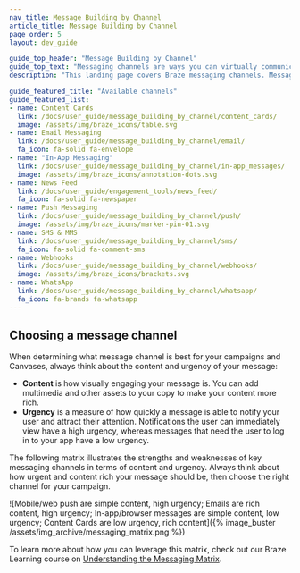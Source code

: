 ```yaml
---
nav_title: Message Building by Channel
article_title: Message Building by Channel
page_order: 5
layout: dev_guide

guide_top_header: "Message Building by Channel"
guide_top_text: "Messaging channels are ways you can virtually communicate with your customers through push notifications on their phone or web browser, email, in-app messages, and so much more! If you want to learn more about these channels and how to utilize them with Braze, check out the following sections listed. Or check out our Braze Learning courses on <a href='https://learning.braze.com/series/messaging-channels' target='_blank'>Messaging Channels</a>!<br><br>You can use Braze to create accessible messaging campaigns across each channel. Work with your engineers to ensure that you meet accessibility standards in your implementation."
description: "This landing page covers Braze messaging channels. Messaging channels are ways you can virtually communicate with your customers through push notifications on their phone or web browser, email, in-app messages, and so much more!"

guide_featured_title: "Available channels"
guide_featured_list:
- name: Content Cards
  link: /docs/user_guide/message_building_by_channel/content_cards/
  image: /assets/img/braze_icons/table.svg
- name: Email Messaging
  link: /docs/user_guide/message_building_by_channel/email/
  fa_icon: fa-solid fa-envelope
- name: "In-App Messaging"
  link: /docs/user_guide/message_building_by_channel/in-app_messages/
  image: /assets/img/braze_icons/annotation-dots.svg
- name: News Feed
  link: /docs/user_guide/engagement_tools/news_feed/
  fa_icon: fa-solid fa-newspaper
- name: Push Messaging
  link: /docs/user_guide/message_building_by_channel/push/
  image: /assets/img/braze_icons/marker-pin-01.svg
- name: SMS & MMS
  link: /docs/user_guide/message_building_by_channel/sms/
  fa_icon: fa-solid fa-comment-sms
- name: Webhooks
  link: /docs/user_guide/message_building_by_channel/webhooks/
  image: /assets/img/braze_icons/brackets.svg
- name: WhatsApp
  link: /docs/user_guide/message_building_by_channel/whatsapp/
  fa_icon: fa-brands fa-whatsapp
---
```


## Choosing a message channel

When determining what message channel is best for your campaigns and Canvases, always think about the content and urgency of your message:

- **Content** is how visually engaging your message is. You can add multimedia and other assets to your copy to make your content more rich.
- **Urgency** is a measure of how quickly a message is able to notify your user and attract their attention. Notifications the user can immediately view have a high urgency, whereas messages that need the user to log in to your app have a low urgency.

The following matrix illustrates the strengths and weaknesses of key messaging channels in terms of content and urgency. Always think about how urgent and content rich your message should be, then choose the right channel for your campaign.

![Mobile/web push are simple content, high urgency; Emails are rich content, high urgency; In-app/browser messages are simple content, low urgency; Content Cards are low urgency, rich content]({% image_buster /assets/img_archive/messaging_matrix.png %})

To learn more about how you can leverage this matrix, check out our Braze Learning course on [Understanding the Messaging Matrix](https://learning.braze.com/understand-the-messaging-matrix).

<br><br>
